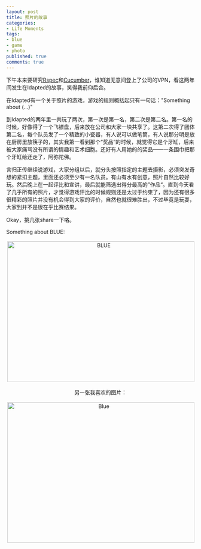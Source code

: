 ```yaml
---
layout: post
title: 照片的故事
categories:
- Life Moments
tags:
- blue
- game
- photo
published: true
comments: true
---
```

<p>下午本来要研究<a href="http://rspec.info">Rspec</a>和<a href="http://cukes.info">Cucumber</a>，谁知道无意间登上了公司的VPN，看这两年间发生在Idapted的故事，笑得我前仰后合。</p>

<p>在Idapted有一个关于照片的游戏，游戏的规则概括起只有一句话："Something about (...)"</p>

<p>到Idapted的两年里一共玩了两次，第一次是第一名，第二次是第二名。第一名的时候，好像得了一个飞镖盘，后来放在公司和大家一块共享了。这第二次得了团体第二名，每个队员发了一个精致的小瓷器，有人说可以做笔筒，有人说那分明是放在厨房里放筷子的，其实我第一看到那个“奖品”的时候，就觉得它是个牙缸，后来被大家痛骂没有所谓的情趣和艺术细胞。还好有人用她的的奖品——一条围巾把那个牙缸给还走了，阿弥陀佛。</p>

<p>言归正传继续说游戏，大家分组以后，就分头按照指定的主题去摄影，必须突发奇想的紧扣主题，里面还必须至少有一名队员。有山有水有创意，照片自然比较好玩。然后晚上在一起评比和宣讲，最后就能筛选出得分最高的”作品“。直到今天看了几乎所有的照片，才觉得游戏评比的时候规则还是太过于约束了，因为还有很多很精彩的照片并没有机会得到大家的评价，自然也就很难胜出，不过毕竟是玩耍，大家到并不是很在乎比赛结果。</p>

<p>Okay，挑几张share一下咯。</p>

<p>Something about BLUE:
<p style="text-align: center;"><img class="size-full wp-image-35 aligncenter" style="border: 3px solid white;" title="BLUE" src="http://blog.wangyaodi.com/wp-content/uploads/2009/11/CIMG0404.JPG" alt="BLUE" width="500" height="375" /></p>
<p style="text-align: center;">另一张我喜欢的图片：</p>
<p style="text-align: center;"><img class="size-full wp-image-36 aligncenter" style="border: 3px solid white;" title="blue" src="http://blog.wangyaodi.com/wp-content/uploads/2009/11/SDC10635.JPG" alt="Blue" width="500" height="375" /></p></p>

